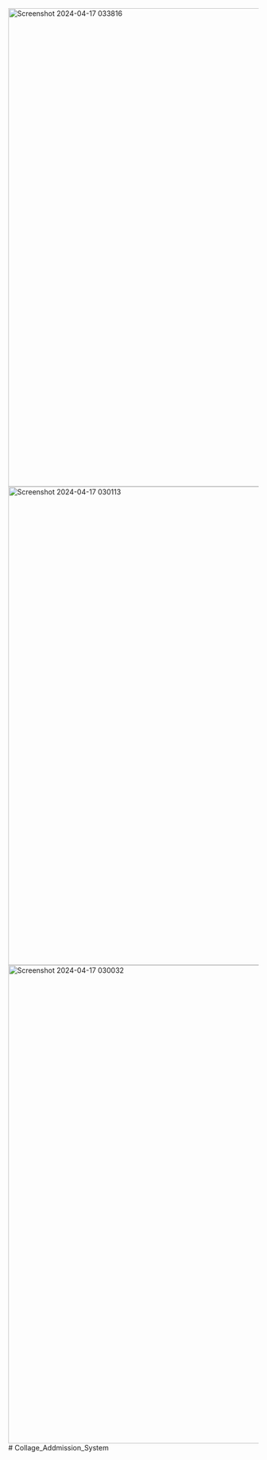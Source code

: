 <img width="960" alt="Screenshot 2024-04-17 033816" src="https://github.com/user-attachments/assets/09cddcf5-2807-4be0-a018-e92ee884d3fc">
<img width="960" alt="Screenshot 2024-04-17 030113" src="https://github.com/user-attachments/assets/dcb8d810-9e5a-474d-bc11-302b038c0782">
<img width="960" alt="Screenshot 2024-04-17 030032" src="https://github.com/user-attachments/assets/e46a663e-1678-4c28-a023-5494b842fe29">
# Collage_Addmission_System
